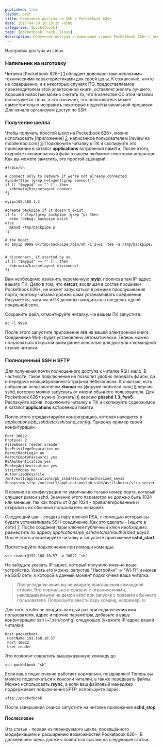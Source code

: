 ```yaml
---
published: true
layout: post
title: Получение доступа по SSH к Pocketbook 626+
date: 2017-04-20 10:18:19 +0500
categories: [pocketbook] 
tags: [pocketbook, hack, linux]
description: Получение доступа к командной строке Pocketbook 626+ с использованием SSH
---
```


Настройка доступа из Linux.

### Напильник на изготовку ###

Читалка [Pocketbook 626+] [1] обладает довольно-таки неплохими техническими характеристиками для своей цены.
К сожалению, ничто не совершенно, и в некоторых случаях ПО, предоставляемое производителем этой электронной книги, оставляет желать лучшего.
Хорошей новостью можно считать то, что в качестве ОС этой читалки используется Linux, а это означает, что пользова&#173;тель может самостоятельно 
исправить некоторые недочёты ванильной прошивки. Для начала организуем доступ по SSH.

### Получение шелла ###

Чтобы получить простой шелл на Pocketbook 626+, можно использовать [приложение] [2], написанное пользователем [review на mobileread.com] [3]. Подключите читалку к ПК и скопируйте это приложение в каталог **applications** встроенной памяти. После этого, откройте скопированный файл в вашем любимом текстовом редакторе. Как вы можете заметить, это простой сценарий:

    #!/bin/sh

    # connect only to network if we're not already connected
    mypid="$(ps |grep netagent|grep connect)"
    if [[ "$mypid" == "" ]]; then 
      /ebrmain/bin/netagent connect
    fi

    myip=192.168.1.2

    #create backpipe if it doesn't exist
    if ls -l /tmp/|grep backpipe |grep ^p; then
      echo "debug: backpipe exist."
    else
      mknod /tmp/backpipe p
    fi

    # the heart...
    nc $myip 9999 0</tmp/backpipe|/bin/sh -i 2>&1 |tee -a /tmp/backpipe;
    
    
    # disconnect, if started by us.
    if [[ "$mypid" == "" ]]; then 
      /ebrmain/bin/netagent disconnect
    fi

Вам необходимо изменить переменную **myip**, прописав там IP-адрес вашего ПК. Дело в том, что **netcat**, входящая в состав прошивки Pocketbook 626+, не может запускаться в режиме прослушивания порта, поэтому читалка должна сама устанавливать соединение. Разумеется, читалка и ПК должны находиться в пределах одной локальной сети.

Сохраните файл, отмонтируйте читалку. На вашем ПК запустите:

    nc -l 9999

После этого запустите приложение **rsh** на вашей электронной книге. Соединение Wi-Fi будет установлено автоматически. Теперь можно пользоваться открытой вами ранее консолью для доступа к командной строке читалки.

### Полноценный SSH и SFTP ###

Для получения почти полноценного доступа к читалке RSH мало. В частности, такое подключение не позволит удобно передать файлы, да и передача незашифрованного трафика небезопасна. К счастью, есть собранная пользователем **rkomar** на [форуме mobiread.com] [5] версия sshd, которую можно запускать от имени обычного пользователя. Для Pocketbook 626+ нужно [скачать] [6] версию **pbsshd 1.3_fwv5**. Распакуйте архив, подключите читалку к ПК и скопируйте содержимое в каталог **applications** встроенной памяти. 

После этого отредактируйте конфигурацию, которая находится в _applications/pb_sshd/etc/ssh/sshd_config_. Привожу пример своей конфигурации:

    Port 10022
    Protocol 2
    AllowUsers reader sreader
    UsePrivilegeSeparation no
    PermitRootLogin no
    PermitEmptyPasswords yes
    RSAAuthentication yes
    PubkeyAuthentication yes
    StrictModes no
    AuthorizedKeysFile /mnt/ext1/applications/pb_sshd/etc/ssh/authorized_keys2
    Subsystem sftp /mnt/ext1/applications/pb_sshd/usr/libexec/sftp-server 

Я изменил в конфигурации по умолчанию только номер порта, который слушает демон sshd. Значение этого параметра не должно быть 1024 или меньше, так как порты от 0 до 1024 - привилегированные и открывать их обычный пользователь не может.

Следующий шаг - создать пару ключей RSA, с помощью которых вы будете устанавливать SSH-соединение. Как это сделать - [ищите в сети] [7]. После создания пары ключей публичный ключ необходимо разместить по адресу _applications/pb\_sshd/etc/ssh/authorized\_keys2_. После этого отмонтируйте читалку и запустите приложение **sshd_start**.

Протестируйте подключение при помощи команды:

    ssh reader@192.168.10.57 -p 10022 "sh"

Не забудьте указать IP-адрес, который получило именно ваше устройство. Узнать его можно, запустив "Настройки" -> "Wi-Fi" и нажав на SSID сети, к которой в данный момент подключена ваша читалка.

> После подключения вы не увидите приглашения командной строки. Это нормально и связано с ограничениями, накладываемыми на демон sshd при запуске с правами обычного пользователя. Попробуйте ввести пару команд, например, ls.

Для того, чтобы не вводить каждый раз при подключении имя пользователя, адрес и прочие параметры, добавьте в вашу конфигурацию ssh (~/.ssh/config) следующее (укажите IP-адрес вашей читалки):

    Host pocketbook 
     HostName 192.168.10.57 
     Port 10022
     User reader 

Это позволит сократить вышеуказанную команду до

    ssh pocketbook "sh"

Если ваше подключение работает нормально, поздравляю! Теперь вы можете подключаться к консоли читалки, а также передавать файлы. Можно ис&#173;поль&#173;зо&#173;вать **rsync**, а если ваш файловый менеджер поддерживает подключения SFTP, используйте адрес:

    sftp://pocketbook

После завершения сеанса запустите на читалке приложение **sshd_stop**.

#### Послесловие ####

Эта статья - первая из планируемого цикла, посвящённого модификациям и расширению возможностей Pocketbook 626+. В дальнейшем здесь должны появиться ссылки на следующие статьи.

[1]: http://www.pocketbook-int.com/ru/products/pocketbook-626-plus#specifications "Технические характеристики"
[2]: http://trefmanic.me/files/rsh.app "Приложение rsh для Pocketbook 626+"
[3]: https://www.mobileread.com/forums/showthread.php?t=116350 "Ветка на форуме Mobileread"
[5]: https://www.mobileread.com/forums/showthread.php?t=159636 "SSHD, собранный для Pocketbook на форуме Mobiread"
[6]: http://trefmanic.me/files/pbsshd_1.3_fwv5.zip "Архив с версией для прошивки v5 и выше"
[7]: https://www.google.ru/search?q=Создать+ключи+rsa "Создание пары ключей RSA"
